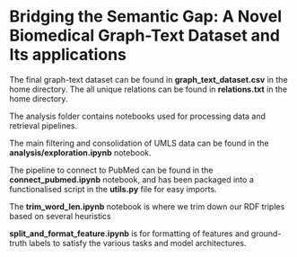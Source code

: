 # Bridging the Semantic Gap: A Novel Biomedical Graph-Text Dataset and Its applications

The final graph-text dataset can be found in **graph_text_dataset.csv** in the home directory.
The all unique relations can be found in **relations.txt** in the home directory.

The analysis folder contains notebooks used for processing data and retrieval pipelines.


The main filtering and consolidation of UMLS data can be found in the **analysis/exploration.ipynb** notebook. 

The pipeline to connect to PubMed can be found in the **connect_pubmed.ipynb** notebook, and has been packaged into a functionalised script in the **utils.py** file for easy imports.

The **trim_word_len.ipynb** notebook is where we trim down our RDF triples based on several heuristics

**split_and_format_feature.ipynb** is for formatting of features and ground-truth labels to satisfy the various tasks and model architectures.

